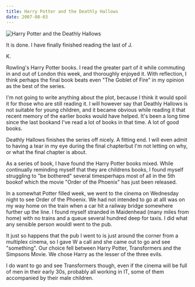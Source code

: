 ```yaml
---
title: Harry Potter and the Deathly Hallows
date: 2007-08-03
---
```


![Harry Potter and the Deathly Hallows](https://source.unsplash.com/-m88z7ily-w/1600x900)

It is done. I have finally finished reading the last of J.

K.

Rowling's Harry Potter books. I read the greater part of it while commuting in and out of London this week, and thoroughly enjoyed it. With reflection, I think perhaps the final book beats even "The Goblet of Fire" in my opinion as the best of the series.

I'm not going to write anything about the plot, because I think it would spoil it for those who are still reading it. I will however say that Deathly Hallows is not suitable for young children, and it became obvious while reading it that recent memory of the earlier books would have helped. It's been a long time since the last bookand I've read a lot of books in that time. A lot of good books.

Deathly Hallows finishes the series off nicely. A fitting end. I will even admit to having a tear in my eye during the final chapterbut I'm not letting on why, or what the final chapter is about.

As a series of book, I have found the Harry Potter books mixed. While continually reminding myself that they are childrens books, I found myself struggling to "be bothered" several timesperhaps most of all in the 5th bookof which the movie "Order of the Phoenix" has just been released.

In a somewhat Potter filled week, we went to the cinema on Wednesday night to see Order of the Phoenix. We had not intended to go at allI was on my way home on the train when a car hit a railway bridge somewhere further up the line. I found myself stranded in Maidenhead (many miles from home) with no trains and a queue several hundred deep for taxis. I did what any sensible person wouldI went to the pub.

It just so happens that the pub I went to is just around the corner from a multiplex cinema, so I gave W a call and she came out to go and see "something". Our choice fell between Harry Potter, Transformers and the Simpsons Movie. We chose Harry as the lesser of the three evils.

I do want to go and see Transformers though, even if the cinema will be full of men in their early 30s, probably all working in IT, some of them accompanied by their male children.